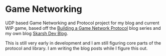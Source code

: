 # Game Networking

UDP based Game Networking and Protocol project for my blog and current WIP game, based off the [Building a Game Network Protocol](https://gafferongames.com/categories/building-a-game-network-protocol/) blog series and my own blog [Skarsh Dev Blog](https://skarsh.dev).

This is still very early in development and I am still figuring core parts of the protocol and library. 
I am writing the blog posts while I figure this out.
